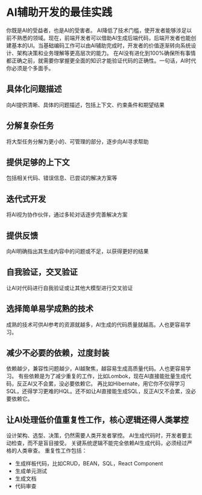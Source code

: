 <!-- Generated by Claude 3.7. Revised by human -->
# AI辅助开发的最佳实践
你既是AI的受益者，也是AI的受害者。
AI降低了技术门槛，使开发者能够涉足以前不熟悉的领域。现在，前端开发者可以借助AI生成后端代码，后端开发者也能创建基本的UI。当基础编码工作可以由AI辅助完成时，开发者的价值逐渐转向系统设计、架构决策和业务理解等更高层次的能力。
在AI没有进化到100%确保所有事情都正确之前，就需要你掌握更全面的知识才能验证代码的正确性。一句话，AI时代你必须是个多面手。

## 具体化问题描述
向AI提供清晰、具体的问题描述，包括上下文、约束条件和期望结果

## 分解复杂任务
将大型任务分解为更小的、可管理的部分，逐步向AI寻求帮助

## 提供足够的上下文
包括相关代码、错误信息、已尝试的解决方案等

## 迭代式开发
将AI视为协作伙伴，通过多轮对话逐步完善解决方案

## 提供反馈
向AI明确指出其生成内容中的问题或不足，以获得更好的结果

## 自我验证，交叉验证
让AI对代码进行自我验证或让其他大模型进行交叉验证

## 选择简单易学成熟的技术
成熟的技术可供AI参考的资源就越多，AI生成的代码质量就越高。人也更容易学习。

## 减少不必要的依赖，过度封装
依赖越少，兼容性问题越少，AI越聚焦，越容易生成高质量代码。人也更容易学习。
有些依赖是为了减少重复的工作，比如Lombok，现在AI直接能批量生成代码，反正AI又不会累，没必要依赖它。
再比如Hibernate，用它你不仅得学习SQL，还得学习更难的HQL。还不如让AI直接能生成SQL，反正AI又不会累，没必要依赖它。

## 让AI处理低价值重复性工作，核心逻辑还得人类掌控
设计架构、选型、决策，仍然需要人类开发者掌控。
AI生成代码时，开发者要主动检查，而不是盲目接受。
关键系统逻辑不能完全依赖AI生成代码，必须经过严格的人类审查。
重复性工作包括：
- 生成样板代码，比如CRUD，BEAN，SQL，React Component
- 生成单元测试
- 生成文档
- 代码审查